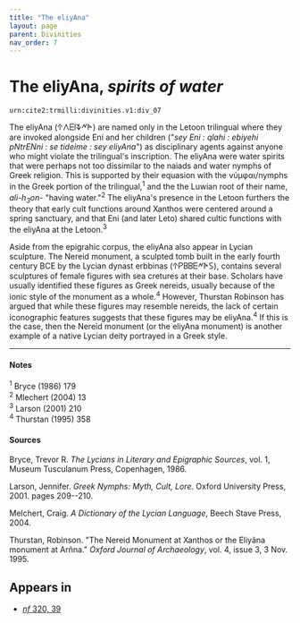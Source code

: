 ```yaml
---
title: "The eliyAna"
layout: page
parent: Divinities
nav_order: 7
---
```


# The eliyAna, *spirits of water*

`urn:cite2:trmilli:divinities.v1:div_07`

The eliyAna (𐊁𐊍𐊆𐊊𐊙𐊏𐊀) are named only in the Letoon trilingual where they are invoked alongside Eni and her children ("*sey Eni : qlahi : ebiyehi pNtrENni : se tideime : sey eliyAna*") as disciplinary agents against anyone who might violate the trilingual's inscription. The eliyAna were water spirits that were perhaps not too dissimilar to the naiads and water nymphs of Greek religion. This is supported by their equasion with the νύμφαι/nymphs in the Greek portion of the trilingual,<sup>1</sup> and the the Luwian root of their name, *ali-h<sub>3</sub>on-* "having water."<sup>2</sup> The eliyAna's presence in the Letoon furthers the theory that early cult functions around Xanthos were centered around a spring sanctuary, and that Eni (and later Leto) shared cultic functions with the eliyAna at the Letoon.<sup>3</sup>

Aside from the epigrahic corpus, the eliyAna also appear in Lycian sculpture. The Nereid monument, a sculpted tomb built in the early fourth century BCE by the Lycian dynast erbbinas (𐊁𐊕𐊂𐊂𐊆𐊏𐊀𐊖), contains several sculptures of female figures with sea cretures at their base. Scholars have usually identified these figures as Greek nereids, usually because of the ionic style of the monument as a whole.<sup>4</sup> However, Thurstan Robinson has argued that while these figures may resemble nereids, the lack of certain iconographic features suggests that these figures may be eliyAna.<sup>4</sup> If this is the case, then the Nereid monument (or the eliyAna monument) is another example of a native Lycian deity portrayed in a Greek style.   


---------------
#### Notes
<sup>1</sup> Bryce (1986) 179<br>
<sup>2</sup> Mlechert (2004) 13<br>
<sup>3</sup> Larson (2001) 210<br>
<sup>4</sup> Thurstan (1995) 358<br>

#### Sources
Bryce, Trevor R. *The Lycians in Literary and Epigraphic Sources*, vol. 1, Museum Tusculanum Press, Copenhagen, 1986.

Larson, Jennifer. *Greek Nymphs: Myth, Cult, Lore*. Oxford University Press, 2001. pages 209--210.

Melchert, Craig. *A Dictionary of the Lycian Language*, Beech Stave Press, 2004. 

Thurstan, Robinson. "The Nereid Monument at Xanthos or the Eliyãna monument at Arñna." *Oxford Journal of Archaeology*, vol. 4, issue 3, 3 Nov. 1995.


## Appears in

- [*nf* 320, 39](../../Texts/nf_320)